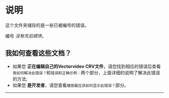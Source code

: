 # 说明

这个文件夹储存的是一些已被编号的错误。

编号 _没有先后顺序_。

## 我如何查看这些文档？

- 如果您 __正在编辑自己的Vectorvideo CRV文件__，请您找到相应的错误后查看`我如何解决此错误？`和`错误和正确示例：`两个部分，上面详细的说明了解决此错误的方法;
- 如果您 __是开发者__，请您查看`播放器应该如何显示此错误？`部分。

---
